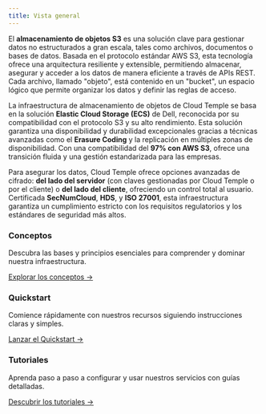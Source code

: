 ```yaml
---
title: Vista general
---
```


El **almacenamiento de objetos S3** es una solución clave para gestionar datos no estructurados a gran escala, tales como archivos, documentos o bases de datos. Basada en el protocolo estándar AWS S3, esta tecnología ofrece una arquitectura resiliente y extensible, permitiendo almacenar, asegurar y acceder a los datos de manera eficiente a través de APIs REST. Cada archivo, llamado "objeto", está contenido en un "bucket", un espacio lógico que permite organizar los datos y definir las reglas de acceso.

La infraestructura de almacenamiento de objetos de Cloud Temple se basa en la solución **Elastic Cloud Storage (ECS)** de Dell, reconocida por su compatibilidad con el protocolo S3 y su alto rendimiento. Esta solución garantiza una disponibilidad y durabilidad excepcionales gracias a técnicas avanzadas como el **Erasure Coding** y la replicación en múltiples zonas de disponibilidad. Con una compatibilidad del **97% con AWS S3**, ofrece una transición fluida y una gestión estandarizada para las empresas.

Para asegurar los datos, Cloud Temple ofrece opciones avanzadas de cifrado: **del lado del servidor** (con claves gestionadas por Cloud Temple o por el cliente) o **del lado del cliente**, ofreciendo un control total al usuario. Certificada **SecNumCloud**, **HDS**, y **ISO 27001**, esta infraestructura garantiza un cumplimiento estricto con los requisitos regulatorios y los estándares de seguridad más altos.


<div className="card-grid">
  <div className="card">
    <h3>Conceptos</h3>
    <p>Descubra las bases y principios esenciales para comprender y dominar nuestra infraestructura.</p>
    <a href="./oss/concepts" className="card-link">Explorar los conceptos &rarr;</a>
  </div>
  <div className="card">
    <h3>Quickstart</h3>
    <p>Comience rápidamente con nuestros recursos siguiendo instrucciones claras y simples.</p>
    <a href="./oss/quickstart" className="card-link">Lanzar el Quickstart &rarr;</a>
  </div>
    <div className="card">
    <h3>Tutoriales</h3>
    <p>Aprenda paso a paso a configurar y usar nuestros servicios con guías detalladas.</p>
    <a href="./oss/tutorials" className="card-link">Descubrir los tutoriales &rarr;</a>
  </div>
</div>